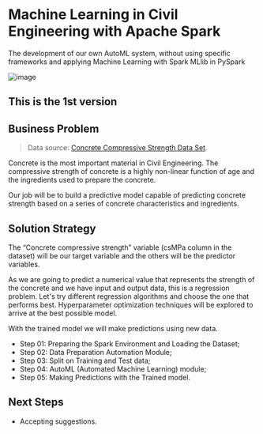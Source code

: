 # Machine Learning in Civil Engineering with Apache Spark
The development of our own AutoML system, without using specific frameworks and applying Machine Learning with Spark MLlib in PySpark

![image](https://user-images.githubusercontent.com/111542025/235374693-dece2ee5-3459-494b-97f2-764632f8e977.png)

## This is the 1st version

## Business Problem
> Data source: [Concrete Compressive Strength Data Set](https://archive.ics.uci.edu/ml/datasets/Concrete+Compressive+Strength).

Concrete is the most important material in Civil Engineering. The compressive strength of concrete is a highly non-linear function of age and the ingredients used to prepare the concrete.<br>

Our job will be to build a predictive model capable of predicting concrete strength based on a series of concrete characteristics and ingredients.

## Solution Strategy
The “Concrete compressive strength” variable (csMPa column in the dataset) will be our target variable and the others will be the predictor variables.<br>

As we are going to predict a numerical value that represents the strength of the concrete and we have input and output data, this is a regression problem. Let's try different regression algorithms and choose the one that performs best. Hyperparameter optimization techniques will be explored to arrive at the best possible model.<br>

With the trained model we will make predictions using new data.
* Step 01: Preparing the Spark Environment and Loading the Dataset;
* Step 02: Data Preparation Automation Module;
* Step 03: Split on Training and Test data;
* Step 04: AutoML (Automated Machine Learning) module;
* Step 05: Making Predictions with the Trained model.

## Next Steps
* Accepting suggestions.
